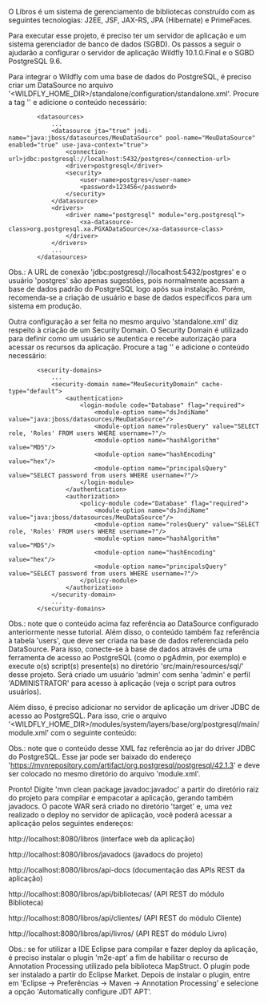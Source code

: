 O Libros é um sistema de gerenciamento de bibliotecas construído com as seguintes tecnologias: J2EE, JSF, JAX-RS, JPA (Hibernate) e PrimeFaces.

Para executar esse projeto, é preciso ter um servidor de aplicação e um sistema gerenciador de banco de dados (SGBD). Os passos a seguir o ajudarão a configurar o servidor de aplicação Wildfly 10.1.0.Final e o SGBD PostgreSQL 9.6.

Para integrar o Wildfly com uma base de dados do PostgreSQL, é preciso criar um DataSource no arquivo '<WILDFLY_HOME_DIR>/standalone/configuration/standalone.xml'. Procure a tag '<datasources>' e adicione o conteúdo necessário:

            <datasources>
                ...
                <datasource jta="true" jndi-name="java:jboss/datasources/MeuDataSource" pool-name="MeuDataSource" enabled="true" use-java-context="true">
                    <connection-url>jdbc:postgresql://localhost:5432/postgres</connection-url>
                    <driver>postgresql</driver>
                    <security>
                        <user-name>postgres</user-name>
                        <password>123456</password>
                    </security>
                </datasource>
                <drivers>
                    <driver name="postgresql" module="org.postgresql">
                        <xa-datasource-class>org.postgresql.xa.PGXADataSource</xa-datasource-class>
                    </driver>
                </drivers>
                ...
            </datasources>
 
Obs.: A URL de conexão 'jdbc:postgresql://localhost:5432/postgres' e o usuário 'postgres' são apenas sugestões, pois normalmente acessam a base de dados padrão do PostgreSQL logo após sua instalação. Porém, recomenda-se a criação de usuário e base de dados específicos para um sistema em produção.
 
Outra configuração a ser feita no mesmo arquivo 'standalone.xml' diz respeito à criação de um Security Domain. O Security Domain é utilizado para definir como um usuário se autentica e recebe autorização para acessar os recursos da aplicação. Procure a tag '<security-domains>' e adicione o conteúdo necessário:

            <security-domains>
                ...
                <security-domain name="MeuSecurityDomain" cache-type="default">
                    <authentication>
                        <login-module code="Database" flag="required">
                            <module-option name="dsJndiName" value="java:jboss/datasources/MeuDataSource"/>
                            <module-option name="rolesQuery" value="SELECT role, 'Roles' FROM users WHERE username=?"/>
                            <module-option name="hashAlgorithm" value="MD5"/>
                            <module-option name="hashEncoding" value="hex"/>
                            <module-option name="principalsQuery" value="SELECT password from users WHERE username=?"/>
                        </login-module>
                    </authentication>
                    <authorization>
                        <policy-module code="Database" flag="required">
                            <module-option name="dsJndiName" value="java:jboss/datasources/MeuDataSource"/>
                            <module-option name="rolesQuery" value="SELECT role, 'Roles' FROM users WHERE username=?"/>
                            <module-option name="hashAlgorithm" value="MD5"/>
                            <module-option name="hashEncoding" value="hex"/>
                            <module-option name="principalsQuery" value="SELECT password from users WHERE username=?"/>
                        </policy-module>
                    </authorization>
                </security-domain>
                ...
            </security-domains>
 
Obs.: note que o conteúdo acima faz referência ao DataSource configurado anteriormente nesse tutorial. Além disso, o conteúdo também faz referência à tabela 'users', que deve ser criada na base de dados referenciada pelo DataSource. Para isso, conecte-se à base de dados através de uma ferramenta de acesso ao PostgreSQL (como o pgAdmin, por exemplo) e execute o(s) script(s) presente(s) no diretório 'src/main/resources/sql/' desse projeto. Será criado um usuário 'admin' com senha 'admin' e perfil 'ADMINISTRATOR' para acesso à aplicação (veja o script para outros usuários).
 
Além disso, é preciso adicionar no servidor de aplicação um driver JDBC de acesso ao PostgreSQL. Para isso, crie o arquivo '<WILDFLY_HOME_DIR>/modules/system/layers/base/org/postgresql/main/module.xml' com o seguinte conteúdo:

<?xml version="1.0" encoding="UTF-8"?>
<module xmlns="urn:jboss:module:1.3" name="org.postgresql">
  <resources>
    <resource-root path="postgresql-42.1.3.jar"/>
  </resources>
  <dependencies>
     <module name="javax.api"/>
     <module name="javax.transaction.api"/>
   </dependencies>
</module>

Obs.: note que o conteúdo desse XML faz referência ao jar do driver JDBC do PostgreSQL. Esse jar pode ser baixado do endereço 'https://mvnrepository.com/artifact/org.postgresql/postgresql/42.1.3' e deve ser colocado no mesmo diretório do arquivo 'module.xml'.

Pronto! Digite 'mvn clean package javadoc:javadoc' a partir do diretório raiz do projeto para compilar e empacotar a aplicação, gerando também javadocs. O pacote WAR será criado no diretório 'target' e, uma vez realizado o deploy no servidor de aplicação, você poderá acessar a aplicação pelos seguintes endereços:

http://localhost:8080/libros (interface web da aplicação)

http://localhost:8080/libros/javadocs (javadocs do projeto)

http://localhost:8080/libros/api-docs (documentação das APIs REST da aplicação)

http://localhost:8080/libros/api/bibliotecas/ (API REST do módulo Biblioteca)

http://localhost:8080/libros/api/clientes/ (API REST do módulo Cliente)

http://localhost:8080/libros/api/livros/ (API REST do módulo Livro)

Obs.: se for utilizar a IDE Eclipse para compilar e fazer deploy da aplicação, é preciso instalar o plugin 'm2e-apt' a fim de habilitar o recurso de Annotation Processing utilizado pela biblioteca MapStruct. O plugin pode ser instalado a partir do Eclipse Market. Depois de instalar o plugin, entre em 'Eclipse -> Preferências -> Maven -> Annotation Processing' e selecione a opção 'Automatically configure JDT APT'.

